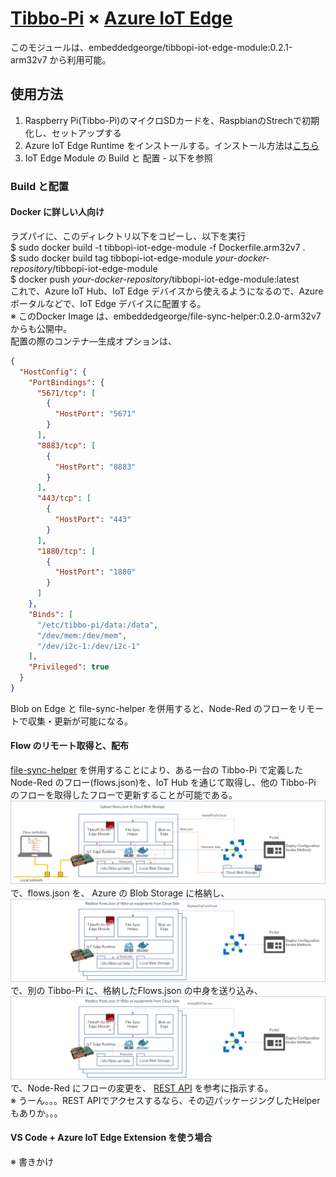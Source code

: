 # [Tibbo-Pi](https://tibbo-pi.co-works.co.jp/) × [Azure IoT Edge](https://docs.microsoft.com/ja-jp/azure/iot-edge/) 
このモジュールは、embeddedgeorge/tibbopi-iot-edge-module:0.2.1-arm32v7 から利用可能。 

## 使用方法 
1. Raspberry Pi(Tibbo-Pi)のマイクロSDカードを、RaspbianのStrechで初期化し、セットアップする 
2. Azure IoT Edge Runtime をインストールする。インストール方法は[こちら](https://docs.microsoft.com/ja-jp/azure/iot-edge/how-to-install-iot-edge-linux) 
3. IoT Edge Module の Build と 配置 - 以下を参照 

### Build と配置 
#### Docker に詳しい人向け 
ラズパイに、このディレクトリ以下をコピーし、以下を実行  
$ sudo docker build -t tibbopi-iot-edge-module -f Dockerfile.arm32v7 .  
$ sudo docker build tag tibbopi-iot-edge-module <i>your-docker-repository</i>/tibbopi-iot-edge-module  
$ docker push <i>your-docker-repository</i>/tibbopi-iot-edge-module:latest  
これで、Azure IoT Hub、IoT Edge デバイスから使えるようになるので、Azure ポータルなどで、IoT Edge デバイスに配置する。  
※ このDocker Image は、embeddedgeorge/file-sync-helper:0.2.0-arm32v7 からも公開中。  
配置の際のコンテナ―生成オプションは、  
```json
{
  "HostConfig": {
    "PortBindings": {
      "5671/tcp": [
        {
          "HostPort": "5671"
        }
      ],
      "8883/tcp": [
        {
          "HostPort": "8883"
        }
      ],
      "443/tcp": [
        {
          "HostPort": "443"
        }
      ],
      "1880/tcp": [
        {
          "HostPort": "1880"
        }
      ]
    },
    "Binds": [
      "/etc/tibbo-pi/data:/data",
      "/dev/mem:/dev/mem",
      "/dev/i2c-1:/dev/i2c-1"
    ],
    "Privileged": true
  }
}
```

Blob on Edge と file-sync-helper を併用すると、Node-Red のフローをリモートで収集・更新が可能になる。 

#### Flow のリモート取得と、配布  
[file-sync-helper](../../helper/NodeRedHelperModules/modules/FyleSyncHelperModule) を併用することにより、ある一台の Tibbo-Pi で定義した Node-Red のフロー(flows.json)を、IoT Hub を通じて取得し、他の Tibbo-Pi のフローを取得したフローで更新することが可能である。  
![UploadFileToCLoud](../../doc/images/UploadFLowsJsonToCloud.png) 
で、flows.json を、 Azure の Blob Storage に格納し、 
![ReplaceFlowsJson](../../doc/images/ReplaceFlowsJson.png) 
で、別の Tibbo-Pi に、格納したFlows.json の中身を送り込み、 
![InvokeRESTService](../../doc/images/InvokeRESTService.png)
で、Node-Red にフローの変更を、 [REST API](https://nodered.org/docs/api/) を参考に指示する。  
※ うーん。。。REST APIでアクセスするなら、その辺パッケージングしたHelperもありか。。。

#### VS Code + Azure IoT Edge Extension を使う場合  

※ 書きかけ 
